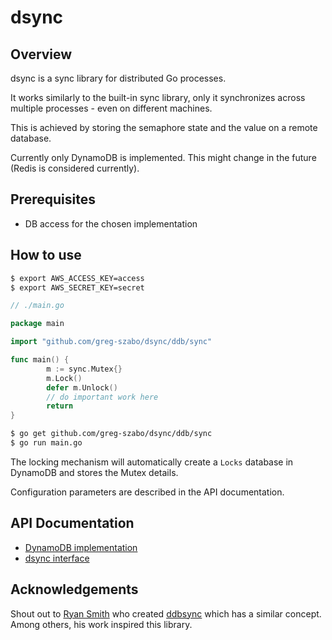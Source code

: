 # dsync

## Overview
dsync is a sync library for distributed Go processes.

It works similarly to the built-in sync library, only it synchronizes across multiple processes - even on different machines.

This is achieved by storing the semaphore state and the value on a remote database.

Currently only DynamoDB is implemented. This might change in the future (Redis is considered currently).

## Prerequisites

- DB access for the chosen implementation

## How to use

```bash
$ export AWS_ACCESS_KEY=access
$ export AWS_SECRET_KEY=secret
```

```go
// ./main.go

package main

import "github.com/greg-szabo/dsync/ddb/sync"

func main() {
		m := sync.Mutex{}
		m.Lock()
		defer m.Unlock()
		// do important work here
		return
}
```

```bash
$ go get github.com/greg-szabo/dsync/ddb/sync
$ go run main.go
```

The locking mechanism will automatically create a `Locks` database in DynamoDB and stores the Mutex details.

Configuration parameters are described in the API documentation.


## API Documentation

- [DynamoDB implementation](https://godoc.org/github.com/greg-szabo/dsync/ddb/sync)
- [dsync interface](https://godoc.org/github.com/greg-szabo/dsync/dsync)

## Acknowledgements

Shout out to [Ryan Smith](https://github.com/ryandotsmith/) who created [ddbsync](https://github.com/ryandotsmith/ddbsync) which has a similar concept. Among others, his work inspired this library.
